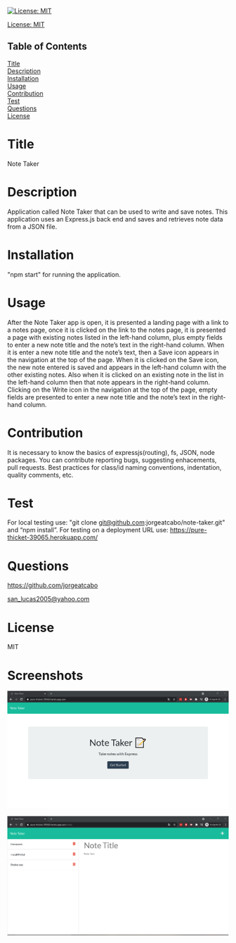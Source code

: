 
[![License: MIT](https://img.shields.io/badge/License-MIT-yellow.svg)](https://opensource.org/licenses/MIT)

[License: MIT](https://opensource.org/licenses/MIT)

## Table of Contents
  
[Title](#Title)  
[Description](#Description)  
[Installation](#Installation)  
[Usage](#Usage)  
[Contribution](#Contribution)  
[Test](#Test)  
[Questions](#Questions)    
[License](#License)    
# Title
Note Taker

# Description
Application called Note Taker that can be used to write and save notes. This application uses an Express.js back end and saves and retrieves note data from a JSON file.

# Installation
"npm start" for running the application.

# Usage
After the Note Taker app is open, it is presented a landing page with a link to a notes page, once it is clicked on the link to the notes page, it is presented a page with existing notes listed in the left-hand column, plus empty fields to enter a new note title and the note’s text in the right-hand column. When it is enter a new note title and the note’s text, then a Save icon appears in the navigation at the top of the page. When it is clicked on the Save icon, the new note entered is saved and appears in the left-hand column with the other existing notes. Also when it is clicked on an existing note in the list in the left-hand column then that note appears in the right-hand column. Clicking on the Write icon in the navigation at the top of the page, empty fields are presented to enter a new note title and the note’s text in the right-hand column.

# Contribution
It is necessary to know the basics of expressjs(routing), fs, JSON, node packages. You can contribute reporting bugs, suggesting enhacements, pull requests. Best practices for class/id naming conventions, indentation, quality comments, etc.

# Test
For local testing use: "git clone git@github.com:jorgeatcabo/note-taker.git" and “npm install”. For testing on a deployment URL use: https://pure-thicket-39065.herokuapp.com/

# Questions
https://github.com/jorgeatcabo

san_lucas2005@yahoo.com

# License
MIT


# Screenshots
![](./public/assets/images/note-taker-1.PNG)

![](./public/assets/images/note-taker-2.PNG)